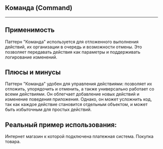 ## Команда (Command)
___

## Применимость

Паттерн "Команда" используется для отложенного выполнения действий, их организации в очередь и возможности отмены. Это позволяет передавать действия как параметры и поддерживать логирование изменений.

## Плюсы и минусы

Паттерн "Команда" удобен для управления действиями: позволяет их отложить, упорядочить и отменить, а также универсально работает со всеми действиями. Он облегчает добавление новых действий и изменение поведения приложения. Однако, он может усложнить код, так как каждое действие становится отдельным объектом, и может быть избыточным для простых действий.

## Реальный пример использования:
Интернет магазин к которой подключена платежная система. Покупка товара.